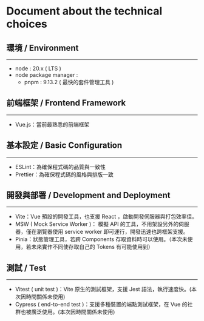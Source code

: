 # Document about the technical choices

## 環境 / Environment

---

- node : 20.x ( LTS )
- node package manager :
  - pnpm : 9.13.2 ( 最快的套件管理工具 )

## 前端框架 / Frontend Framework

---

- Vue.js：當前最熟悉的前端框架

## 基本設定 / Basic Configuration

---

- ESLint：為確保程式碼的品質與一致性
- Prettier：為確保程式碼的風格與排版一致

## 開發與部署 / Development and Deployment

---

- Vite：Vue 預設的開發工具，也支援 React ，啟動開發伺服器與打包效率佳。
- MSW ( Mock Service Worker )： 模擬 API 的工具，不用架設另外的伺服器，僅在瀏覽器使用 service worker 即可運行，開發迅速也跨框架支援。
- Pinia：狀態管理工具，若跨 Components 存取資料時可以使用。（本次未使用，若未來實作不同使存取自己的 Tokens 有可能使用到）

## 測試 / Test

---

- Vitest ( unit test )：Vite 原生的測試框架，支援 Jest 語法，執行速度快。(本次因時間關係未使用)
- Cypress ( end-to-end test )：支援多種裝置的端點測試框架，在 Vue 的社群也被廣泛使用。(本次因時間關係未使用)
